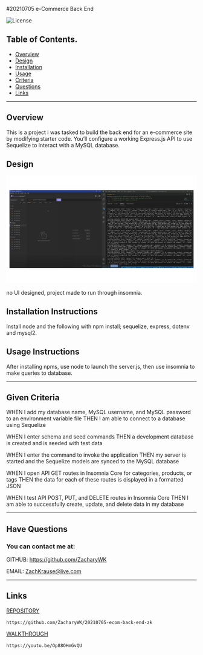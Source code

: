 #20210705 e-Commerce Back End

![License](https://img.shields.io/badge/License-Unlicense-blue.svg)

 ## Table of Contents.
 * [Overview](#overview)
 * [Design](#overview)
 * [Installation](#overview)
 * [Usage](#overview)
 * [Criteria](#given-criteria)
 * [Questions](#have-questions)
 * [Links](#links)
 ---


## Overview 
This is a project i was tasked to build the back end for an e-commerce site by modifying starter code. You’ll configure a working Express.js API to use Sequelize to interact with a MySQL database.

## Design
![image](./img/image1.png)

no UI designed, project made to run through insomnia.

## Installation Instructions
Install node and the following with npm install; sequelize, express, dotenv and mysql2.

## Usage Instructions
After installing npms, use node to launch the server.js, then use insomnia to make queries to database.


---
## Given Criteria
WHEN I add my database name, MySQL username, and MySQL password to an environment variable file
THEN I am able to connect to a database using Sequelize


WHEN I enter schema and seed commands
THEN a development database is created and is seeded with test data


WHEN I enter the command to invoke the application
THEN my server is started and the Sequelize models are synced to the MySQL database


WHEN I open API GET routes in Insomnia Core for categories, products, or tags
THEN the data for each of these routes is displayed in a formatted JSON


WHEN I test API POST, PUT, and DELETE routes in Insomnia Core
THEN I am able to successfully create, update, and delete data in my database

---
## Have Questions
### You can contact me at:

GITHUB: <https://github.com/ZacharyWK>

EMAIL: <ZachKrause@live.com>


---
## Links
[REPOSITORY](https://github.com/ZacharyWK/20210705-ecom-back-end-zk)
```
https://github.com/ZacharyWK/20210705-ecom-back-end-zk
```

[WALKTHROUGH](https://youtu.be/Op88OHmGvQU)
```
https://youtu.be/Op88OHmGvQU
```